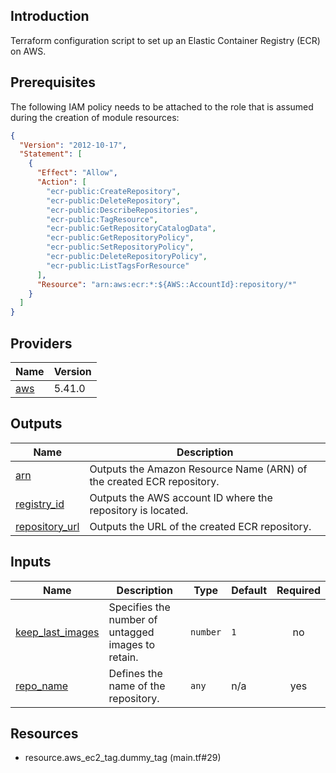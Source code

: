 ## Introduction
Terraform configuration script to set up an Elastic Container Registry (ECR) on AWS.

<!-- BEGIN_TF_DOCS -->


## Prerequisites

The following IAM policy needs to be attached to the role that is assumed during the creation of module resources:

```json
{
  "Version": "2012-10-17",
  "Statement": [
    {
      "Effect": "Allow",
      "Action": [
        "ecr-public:CreateRepository",
        "ecr-public:DeleteRepository",
        "ecr-public:DescribeRepositories",
        "ecr-public:TagResource",
        "ecr-public:GetRepositoryCatalogData",
        "ecr-public:GetRepositoryPolicy",
        "ecr-public:SetRepositoryPolicy",
        "ecr-public:DeleteRepositoryPolicy",
        "ecr-public:ListTagsForResource"
      ],
      "Resource": "arn:aws:ecr:*:${AWS::AccountId}:repository/*"
    }
  ]
}
```

## Providers

| Name | Version |
|------|---------|
| <a name="provider_aws"></a> [aws](#provider\_aws) | 5.41.0 |
## Outputs

| Name | Description |
|------|-------------|
| <a name="output_arn"></a> [arn](#output\_arn) | Outputs the Amazon Resource Name (ARN) of the created ECR repository. |
| <a name="output_registry_id"></a> [registry\_id](#output\_registry\_id) | Outputs the AWS account ID where the repository is located. |
| <a name="output_repository_url"></a> [repository\_url](#output\_repository\_url) | Outputs the URL of the created ECR repository. |
## Inputs

| Name | Description | Type | Default | Required |
|------|-------------|------|---------|:--------:|
| <a name="input_keep_last_images"></a> [keep\_last\_images](#input\_keep\_last\_images) | Specifies the number of untagged images to retain. | `number` | `1` | no |
| <a name="input_repo_name"></a> [repo\_name](#input\_repo\_name) | Defines the name of the repository. | `any` | n/a | yes |


## Resources

- resource.aws_ec2_tag.dummy_tag (main.tf#29)
<!-- END_TF_DOCS -->
